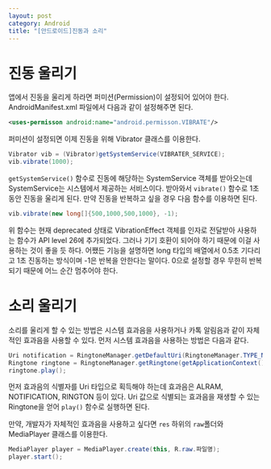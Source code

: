```yaml
---
layout: post
category: Android
title: "[안드로이드]진동과 소리"
---
```


# 진동 울리기

앱에서 진동을 울리게 하라면 퍼미션(Permission)이 설정되어 있어야 한다. AndroidManifest.xml 파일에서 다음과 같이 설정해주면 된다.

```xml
<uses-permisson android:name="android.permisson.VIBRATE"/>
```

퍼미션이 설정되면 이제 진동을 위해 Vibrator 클래스를 이용한다.

```java
Vibrator vib = (Vibrator)getSystemService(VIBRATER_SERVICE);
vib.vibrate(1000);
```

`getSystemService()` 함수로 진동에 해당하는 SystemService 객체를 받아오는데 SystemService는 시스템에서 제공하는 서비스이다. 받아와서 `vibrate()` 함수로 1초동안 진동을 울리게 된다. 만약 진동을 반복하고 싶을 경우 다음 함수를 이용하면 된다.

```java
vib.vibrate(new long[]{500,1000,500,1000}, -1);
```

위 함수는 현재 deprecated 상태로 VibrationEffect 객체를 인자로 전달받아 사용하는 함수가 API level 26에 추가되었다. 그러나 기기 호환이 되어야 하기 때문에 이걸 사용하는 것이 좋을 듯 하다. 어쨌든 기능을 설명하면 long 타입의 배열에서 0.5초 기다리고 1초 진동하는 방식이며 -1은 반복을 안한다는 말이다. 0으로 설정할 경우 무한히 반복되기 때문에 어느 순간 멈추어야 한다.

# 소리 울리기

소리를 울리게 할 수 있는 방법은 시스템 효과음을 사용하거나 카톡 알림음과 같이 자체적인 효과음을 사용할 수 있다. 먼저 시스템 효과음을 사용하는 방법은 다음과 같다.

```java
Uri notification = RingtoneManager.getDefaultUri(RingtoneManager.TYPE_NOTIFICATION);
Ringtone ringtone = RingtoneManager.getRingtone(getApplicationContext(), notification);
ringtone.play();
```

먼저 효과음의 식별자를 Uri 타입으로 획득해야 하는데 효과음은 ALRAM, NOTIFICATION, RINGTON 등이 있다. Uri 값으로 식별되는 효과음을 재생할 수 있는 Ringtone을 얻어 `play()` 함수로 실행하면 된다.

만약, 개발자가 자체적인 효과음을 사용하고 싶다면 `res` 하위의 `raw`폴더와 MediaPlayer 클래스를 이용한다.

```java
MediaPlayer player = MediaPlayer.create(this, R.raw.파일명);
player.start();
```

